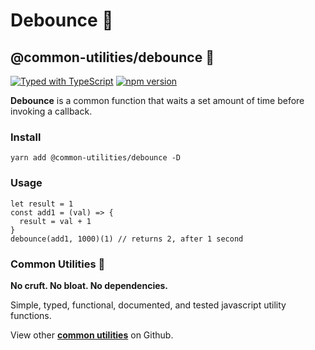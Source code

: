 # Debounce 🏓

## @common-utilities/debounce 🧰 

[![Typed with TypeScript](https://camo.githubusercontent.com/69ea44e002591f4d18f9d1ee7660e8c49bbf4e673405eb058e3af515a193d376/68747470733a2f2f666c61742e62616467656e2e6e65742f62616467652f69636f6e2f54797065643f69636f6e3d74797065736372697074266c6162656c266c6162656c436f6c6f723d626c756526636f6c6f723d353535353535)](https://camo.githubusercontent.com/69ea44e002591f4d18f9d1ee7660e8c49bbf4e673405eb058e3af515a193d376/68747470733a2f2f666c61742e62616467656e2e6e65742f62616467652f69636f6e2f54797065643f69636f6e3d74797065736372697074266c6162656c266c6162656c436f6c6f723d626c756526636f6c6f723d353535353535) [![npm version](https://camo.githubusercontent.com/df001f73015e15cf9b0b95aa883b46c7b96b02699e9b5c28a9fc11e83131a5ed/68747470733a2f2f62616467652e667572792e696f2f6a732f253430636f6d6d6f6e2d7574696c69746965732532466465626f756e63652e737667)](https://badge.fury.io/js/%40common-utilities%2Fdebounce)

**Debounce** is a common function that waits a set amount of time before invoking a callback.

### Install

```text
yarn add @common-utilities/debounce -D
```

### Usage

```text
let result = 1
const add1 = (val) => {
  result = val + 1
}
debounce(add1, 1000)(1) // returns 2, after 1 second
```

### Common Utilities 🧰

**No cruft. No bloat. No dependencies.**

Simple, typed, functional, documented, and tested javascript utility functions.

View other [**common utilities**](https://github.com/yowainwright/common-utilities) on Github.

